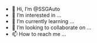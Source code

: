 - 👋 Hi, I’m @SSGAuto
- 👀 I’m interested in ...
- 🌱 I’m currently learning ...
- 💞️ I’m looking to collaborate on ...
- 📫 How to reach me ...

<!---
SSGAuto/SSGAuto is a ✨ special ✨ repository because its `README.md` (this file) appears on your GitHub profile.
You can click the Preview link to take a look at your changes.
--->
